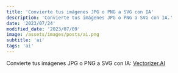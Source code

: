 ```yaml
---
title: 'Convierte tus imágenes JPG o PNG a SVG con IA'
description: 'Convierte tus imágenes JPG o PNG a SVG con IA.'
date: '2023/07/24'
modified_date: '2023/07/09'
image: /assets/images/posts/ai.png
subtitle: 'ai'
tags: 'ai'
---
```


Convierte tus imágenes JPG o PNG a SVG con IA: [Vectorizer.AI](https://vectorizer.ai/)
